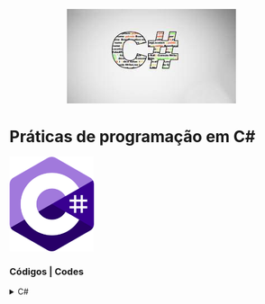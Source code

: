 <!---xbannerx-->
<p align="center">
  <img src="https://github.com/thiagovasconcelos1/CSharp/blob/54d494fddb864282651563dc7cc92493f9a3dad5/Asset/csharpwpp.jfif" alt="wpp" tittle="wpp">

<!--xAboutx-->
<h1 align="leftr">Práticas de programação em C#</h1>
 
 <!--xiconsx-->
   <!-- xCx -->
<p align="left">
  <img src="https://github.com/thiagovasconcelos1/CSharp/blob/08839ad297a55f0a2c828e4e9f72277f1bc48a4e/Asset/c1.png" width="150">
                                                       
</p>
                                                                                                                                                                                                    
 <!--xsummaryx-->                                                                                                                                 
<h3> Códigos | Codes </h3>
 <!--C#-->                                                
 <details>                                        
   <div>
    <h4>List #1 - 10 questões| List #1</h4>
    <a href="https://github.com/thiagovasconcelos1/CSharp/tree/main/Lista%201/ListaCSharp">Selecione um item para executar a questão | select one to exe the item </a><br/>
  </div> 
  <summary><span>C#</span></summary>  
  <p></p>
</details>
